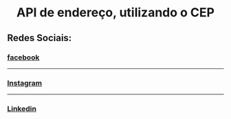 <strong><h1 align="center">API de endereço, utilizando o CEP</h1></strong>

<h2>Redes Sociais:</h2>
<a href="https://www.facebook.com/thiago.messias.961"><h3>facebook</h3></a>
<hr>
<a href="https://www.instagram.com/p/CZp1fDBAE9_/?utm_medium=copy_link"><h3>Instagram</h3></a>
<hr>
<a href="https://www.linkedin.com/in/thiago-santos-571923217"><h3>Linkedin</h3></a>


